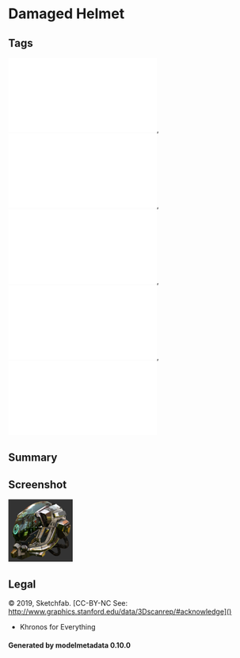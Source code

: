 # Damaged Helmet

## Tags

![sharable](./README-sharable.md), ![no-author](./README-no-author.md), ![no-owner](./README-no-owner.md), ![no-year](./README-no-year.md), ![issues](./README-issues.md)

## Summary

 

## Screenshot

![screenshot](screenshot/screenshot.png)

## Legal

&copy; 2019, Sketchfab. [CC-BY-NC
See: http://www.graphics.stanford.edu/data/3Dscanrep/#acknowledge]()

 - Khronos for Everything

#### Generated by modelmetadata 0.10.0
